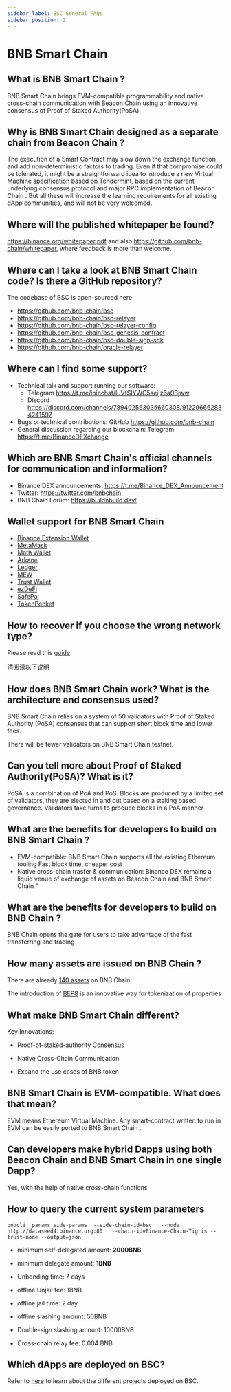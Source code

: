 ```yaml
---
sidebar_label: BSC General FAQs
sidebar_position: 2
---
```

# BNB Smart Chain 

## What is BNB Smart Chain ?

BNB Smart Chain  brings EVM-compatible programmability and native cross-chain communication with Beacon Chain  using an innovative consensus of Proof of Staked Authority(PoSA).

## Why is BNB Smart Chain  designed as a separate chain from Beacon Chain ?

The execution of a Smart Contract may slow down the exchange function and add non-deterministic factors to trading. Even if that compromise could be tolerated, it might be a straightforward idea to introduce a new Virtual Machine specification based on Tendermint, based on the current underlying consensus protocol and major RPC implementation of Beacon Chain . But all these will increase the learning requirements for all existing dApp communities, and will not be very welcomed.

## Where will the published whitepaper be found?

<https://binance.org/whitepaper.pdf> and also <https://github.com/bnb-chain/whitepaper>, where feedback is more than welcome.

## Where can I take a look at BNB Smart Chain  code? Is there a GitHub repository?

The codebase of BSC is open-sourced here:

* <https://github.com/bnb-chain/bsc>
* <https://github.com/bnb-chain/bsc-relayer>
* <https://github.com/bnb-chain/bsc-relayer-config>
* <https://github.com/bnb-chain/bsc-genesis-contract>
* <https://github.com/bnb-chain/bsc-double-sign-sdk>
* <https://github.com/bnb-chain/oracle-relayer>

## Where can I find some support?

* Technical talk and support running our software: 
  * Telegram <https://t.me/joinchat/IuVfSlYWC5seijz6a0Bjww>
  * Discord <https://discord.com/channels/789402563035660308/912296662834241597>
* Bugs or technical contributions: GitHub <https://github.com/bnb-chain>
* General discussion regarding our blockchain: Telegram <https://t.me/BinanceDEXchange>

## Which are BNB Smart Chain's official channels for communication and information?

* Binance DEX announcements: <https://t.me/Binance_DEX_Announcement>
* Twitter: <https://twitter.com/bnbchain>
* BNB Chain Forum: <https://buildnbuild.dev/>

## Wallet support for BNB Smart Chain 

  - [Binance Extension Wallet ](wallet/binance.md)
  - [MetaMask](wallet/metamask.md)
  - [Math Wallet](wallet/math.md)
  - [Arkane](wallet/arkane.md)
  - [Ledger](wallet/ledger.md)
  - [MEW](wallet/myetherwallet.md)
  - [Trust Wallet](wallet/trustwallet.md)
  - [ezDeFi](wallet/ezdefi.md)
  - [SafePal](https://blog.safepal.io/pre-announcement-trade-on-dex-with-safepal/)
  - [TokenPocket](https://tokenpocket-gm.medium.com/defi-with-tokenpocket-how-to-use-binance-smart-chain-swap-with-tokenpocket-e76d6cd7986)


##  How to recover if you choose the wrong network type?

Please read this [guide](./wallet/withdraw-en.md)

清阅读以下[说明](./wallet/withdraw-cn.md)

## How does BNB Smart Chain  work? What is the architecture and consensus used?

BNB Smart Chain relies on a system of 50 validators with Proof of Staked Authority (PoSA) consensus that can support short block time and lower fees.

There will be fewer validators on BNB Smart Chain  testnet.

## Can you tell more about Proof of Staked Authority(PoSA)? What is it?

PoSA is a combination of PoA and PoS. Blocks are produced by a limited set of validators, they are elected in and out based on a staking based governance. Validators take turns to produce blocks in a PoA manner

## What are the benefits for developers to build on BNB Smart Chain ?

* EVM-compatible: BNB Smart Chain  supports all the existing Ethereum tooling
Fast block time, cheaper cost
* Native cross-chain trasfer & communication: Binance DEX remains a liquid venue of exchange of assets on Beacon Chain and BNB Smart Chain "

## What are the benefits for developers to build on BNB Chain ?

BNB Chain opens the gate for users to take advantage of the fast transferring and trading

## How many assets are issued on BNB Chain ?

There are already [140 assets](https://explorer.binance.org/assets/bep2) on BNB Chain 

The introduction of [BEP8](https://github.com/bnb-chain/BEPs/blob/master/BEP8.md) is an innovative way for tokenization of properties

## What make BNB Smart Chain  different?

Key Innovations:

* Proof-of-staked-authority Consensus

* Native Cross-Chain Communication

* Expand the use cases of BNB token

## BNB Smart Chain  is EVM-compatible. What does that mean?

EVM means Ethereum Virtual Machine. Any smart-contract written to run in EVM can be easily ported to BNB Smart Chain .

## Can developers make hybrid Dapps using both Beacon Chain  and BNB Smart Chain  in one single Dapp?

Yes, with the help of native cross-chain functions

## How to query the current system parameters

```
bnbcli  params side-params  --side-chain-id=bsc   --node  http://dataseed4.binance.org:80   --chain-id=Binance-Chain-Tigris --trust-node --output=json
```

* minimum self-delegated amount: **2000BNB**

* minimum delegate amount: **1BNB**

* Unbonding time: 7 days

* offline Unjail fee:  1BNB

* offline jail time: 2 day

* offline slashing amount: 50BNB

* Double-sign slashing amount: 10000BNB

* Cross-chain relay fee: 0.004 BNB

## Which dApps are deployed on BSC?
Refer to [here](https://bnbproject.org/) to learn about the different projects deployed on BSC.


